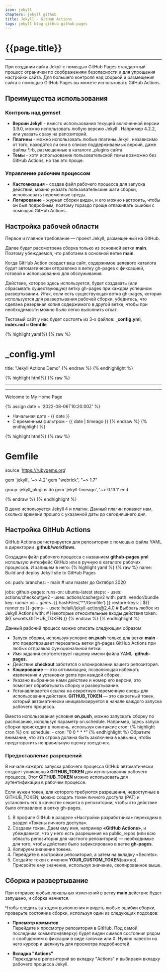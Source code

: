 ```yaml
---
icon: jekyll
chapters: jekyll github
title: Jekyll - GitHub Actions
tags: jekyll blog github github-pages 
---
```

# {{page.title}}

---
При создании сайта Jekyll с помощью GitHub Pages стандартный процесс ограничен по соображениям безопасности и для упрощения настройки сайта. Для большего контроля над сборкой и размещения сайта с помощью GitHub Pages вы можете использовать GitHub Actions.

## Преимущества использования

### Контроль над gemset
- **Версии Jekyll** - вместо использования текущей включенной версии 3.9.0, можно использовать любую версию Jekyll . Например 4.2.2, или указать сразу на репозиторий.
- **Плагины** - можно использовать любые плагины Jekyll, независимо от того, находятся ли они в списке поддерживаемых версий, даже файлы *.rb, размещенные в каталоге _plugins сайта.
- **Темы** - хотя использование пользовательской темы возможно без GitHub Actions, но так это проще.

### Управление рабочим процессом
- **Кастомизация** - создав файл рабочего процесса для запуска действий, можно указать пользовательские шаги сборки, использовать переменные среды.
- **Логирование** - журнал сборки виден, и его можно настроить, чтобы он был подробным, поэтому гораздо проще отлаживать ошибки с помощью GitHub Actions.

## Настройка рабочей области

Первое и главное требование — проект Jekyll, размещенный на GitHub.

Далее будет рассмотрена сборка только из основной ветки **main**. Поэтому убеждаемся, что работаем в основной ветке **main**.

Когда GitHub Action создаст ваш сайт, содержимое целевого каталога будет автоматически отправлено в ветку gh-pages с фиксацией, готовой к использованию для обслуживания.

Действие, которое здесь используется, будет создавать (или сбрасывать существующую) ветку gh-pages при каждом успешном развертывании.
Итак, если есть существующая ветка gh-pages, которая используется для развертывания рабочей сборки, убедитесь, что сделана резервная копия содержимого в другой ветке, чтобы при необходимости можно было легко выполнить откат.

Тестовый сайт у нас будет состоять из 3-х файлов: **_сonfig.yml**, **index.md** и **Gemfile**

{% highlight yaml%}
{% raw %}
# _config.yml

title: "Jekyll Actions Demo"
{% endraw %}
{% endhighlight %}

{% highlight html%}
{% raw %}
<!-- index.md -->
---
---

Welcome to My Home Page

{% assign date = '2022-08-06T10:20:00Z' %}

- Начальная дата - {{ date }}
- С временным фильтром - {{ date | timeago }}
{% endraw %}
{% endhighlight %}

{% highlight html%}
{% raw %}
# Gemfile

source 'https://rubygems.org'

gem 'jekyll', '~> 4.2'
gem "webrick", "~> 1.7"

group :jekyll_plugins do
    gem 'jekyll-timeago', '~> 0.13.1'
end

{% endraw %}
{% endhighlight %}

В демо используется Jekyll 4 и плагин. Данный плагин покажет нам, сколько времени прошло с указанной даты до сегодняшнего дня.

## Настройка GitHub Actions

GitHub Actions регистрируется для репозитория с помощью файла YAML в директории **.github/workflows**.

Создадим файл рабочего процесса с названием **github-pages.yml** использую интерфейс GitHub или в ручную в каталоге рабочих процессов. И запишем в него:
{% highlight yaml %}
{% raw %}
name: Build and deploy Jekyll site to GitHub Pages

on:
    push:
        branches:
            - main # или master до Октября 2020

jobs:
    github-pages:
        runs-on: ubuntu-latest
        steps:
            - uses: actions/checkout@v2
            - uses: actions/cache@v2
                with:
                    path: vendor/bundle
                    key: ${{ runner.os }}-gems-${{ hashFiles('**/Gemfile') }}
                    restore-keys: |
                        ${{ runner.os }}-gems-
            - uses: helaili/jekyll-action@2.4.0    # Выбрать любое из Jekyll Actions
                with:                              # Некоторые относительные входы действия
                    token: ${{ secrets.GITHUB_TOKEN }}
{% endraw %}
{% endhighlight %}

Данный рабочий процесс можно описать следующим образом:

- Запуск сборки, используя условие **on.push** только для ветки **main** - это предотвращает перезапись ветки gh-pages GitHub Actions при любых отправках функциональной ветки.
- Имя задания соответствует нашему имени файла YAML: **github-pages**.
- Действие **checkout** заботится о клонировании вашего репозитория.
- **Кэширование** — это оптимизация, позволяющая избежать извлечения и установки gems при каждой сборке.
- Указано выбранное нами действие и номер его версии, это помогает обрабатывать сборку и развертывание.
- Устанавливается ссылка на секретную переменную среды для использования действия. **GITHUB_TOKEN** — это секретный токен, который автоматически инициализируется в начале каждого запуска рабочего процесса.

Вместо использования условия **on.push**, можно запускать сборку по расписанию, используя параметр on.schedule. Например, здесь запуск сборки происходит в полночь, используя синтаксис cron:
{% highlight cron %}
on:
    schedule:
        - cron: "0 0 * * *"
{% endhighlight %}
Обратите внимание, что эта строка должна быть заключена в кавычки, чтобы предотвратить неправильную оценку звездочек.

### Предоставление разрешений

В начале каждого запуска рабочего процесса GitHub автоматически создает уникальный **GITHUB_TOKEN** для использования рабочего процесса. Этот **GITHUB_TOKEN** можно использовать для аутентификации в рабочем процессе.

Если нужен токен, для которого требуются разрешения, недоступные в GITHUB_TOKEN, можно создать токен личного доступа (PAT) и установить его в качестве секрета в репозитории, чтобы это действие было отправлено в ветку gh-pages.

1. В профиле GitHub в разделе «Настройки разработчика» переходим в раздел «Токены личного доступа».
2. Создаем токен. Даем ему имя, например **«GitHub Actions»**, и убеждаемся, что у него есть        разрешения на public_repos (или всю область репозитория для частного репозитория) — необходимые для того, чтобы действие было зафиксировано в ветке **gh-pages**.
3. Копируем значение токена.
4. Перейдите в настройки репозитория, а затем на вкладку «Secrets».
5. Создайте токен с именем **YOUR_CUSTOM_TOKEN**(важно). Присвойте ему значение, используя значение, скопированное выше.

## Сборка и развертывание

При отправке любых локальных изменений в ветку **main** действие будет запущено, и сборка начнется.

Чтобы следить за ходом выполнения и видеть любые ошибки сборки, проверьте состояние сборки, используя один из следующих подходов:

- **Просмотр коммитов**  
    Перейдите к просмотру репозитория в GitHub. Под самой последним коммитом(вверху) будет виден символ состояния рядом с сообщением о фиксации в виде галочки или Х. Нужно навести на него курсор и щелкнуть для просмотра подробностей.

- **Вкладка "Actions"**  
    Переходим в репозиторий во вкладку "Actions" и выбираем вкладку рабочего процесса Jekyll.